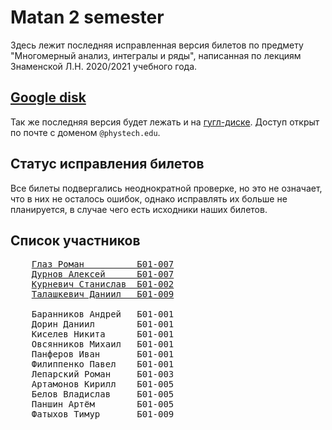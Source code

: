 # Matan 2 semester

Здесь лежит последняя исправленная версия билетов по предмету "Многомерный анализ, интегралы и ряды", написанная по лекциям Знаменской Л.Н. 2020/2021 учебного года.

## [Google disk](https://drive.google.com/drive/folders/1_gY-7t6iKheQz55qj45DWXTrIJeMKhG5?usp=sharing)

Так же последняя версия будет лежать и на [гугл-диске](https://drive.google.com/drive/folders/1_gY-7t6iKheQz55qj45DWXTrIJeMKhG5?usp=sharing). Доступ открыт по почте c доменом `@phystech.edu`.

## Статус исправления билетов

Все билеты подвергались неоднократной проверке, но это не означает, что в них не осталось ошибок, однако исправлять их больше не планируется, в случае чего есть исходники наших билетов.

## Список участников

<pre>
    <a href="https://github.com/Vokerlee">Глаз Роман          Б01-007</a>
    <a href="https://github.com/Panterrich">Дурнов Алексей      Б01-007</a>
    <a href="https://github.com/Stan1slavssKy">Курневич Станислав  Б01-002</a>
    <a href="https://github.com/Hollbrok">Талашкевич Даниил   Б01-009</a>

    Баранников Андрей   Б01-001
    Дорин Даниил        Б01-001
    Киселев Никита      Б01-001
    Овсянников Михаил   Б01-001
    Панферов Иван       Б01-001
    Филиппенко Павел    Б01-001
    Лепарский Роман     Б01-003
    Артамонов Кирилл    Б01-005
    Белов Владислав     Б01-005
    Паншин Артём        Б01-005
    Фатыхов Тимур       Б01-009
</pre>
